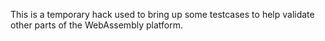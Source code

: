 This is a temporary hack used to bring up some testcases to help validate
other parts of the WebAssembly platform.
